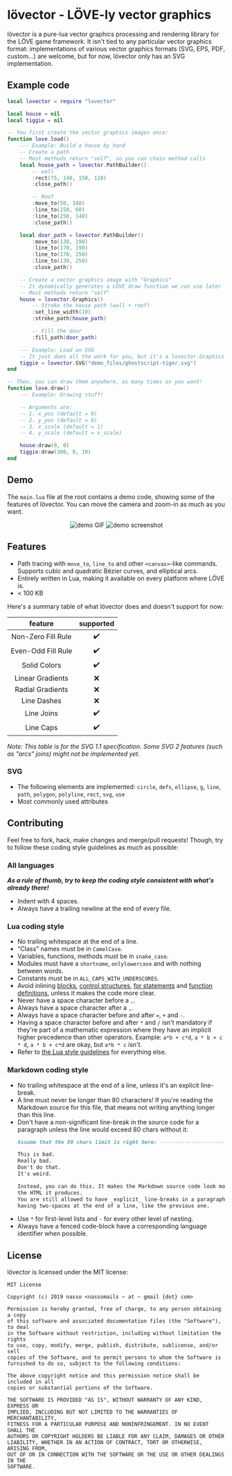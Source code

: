 # lövector - LÖVE-ly vector graphics

lövector is a pure-lua vector graphics processing and rendering library for the
LÖVE game framework. It isn't tied to any particular vector graphics format:
implementations of various vector graphics formats (SVG, EPS, PDF, custom...)
are welcome, but for now, lövector only has an SVG implementation.

## Example code

```lua
local lovector = require "lovector"

local house = nil
local tiggie = nil

-- You first create the vector graphics images once:
function love.load()
    --- Example: Build a house by hand
    -- Create a path
    -- Most methods return "self", so you can chain method calls
    local house_path = lovector.PathBuilder()
        -- wall
        :rect(75, 140, 150, 110)
        :close_path()

        -- Roof
        :move_to(50, 140)
        :line_to(150, 60)
        :line_to(250, 140)
        :close_path()

    local door_path = lovector.PathBuilder()
        :move_to(130, 190)
        :line_to(170, 190)
        :line_to(170, 250)
        :line_to(130, 250)
        :close_path()

    -- Create a vector graphics image with "Graphics"
    -- It dynamically generates a LÖVE draw function we can use later
    -- Most methods return "self"
    house = lovector.Graphics()
        -- Stroke the house path (wall + roof)
        :set_line_width(10)
        :stroke_path(house_path)

        -- Fill the door
        :fill_path(door_path)

    --- Example: Load an SVG
    -- It just does all the work for you, but it's a lovector.Graphics too!
    tiggie = lovector.SVG("demo_files/ghostscript-tiger.svg")
end

-- Then, you can draw them anywhere, as many times as you want!
function love.draw()
    --- Example: Drawing stuff!

    -- Arguments are:
    -- 1. x_pos (default = 0)
    -- 2. y_pos (default = 0)
    -- 3. x_scale (default = 1)
    -- 4. y_scale (default = x_scale)

    house:draw(0, 0)
    tiggie:draw(300, 0, 10)
end
```

## Demo

The `main.lua` file at the root contains a demo code, showing some of the
features of lövector. You can move the camera and zoom-in as much as you want.

<p align="middle">
    <img src="./gif-demo.gif" alt="demo GIF" />
    <img src="./screenshot-demo.png" alt="demo screenshot" />
</p>

## Features

* Path tracing with `move_to`, `line_to` and other `<canvas>`-like commands.
    Supports cubic and quadratic Bézier curves, and elliptical arcs.
* Entirely written in Lua, making it available on every platform where LÖVE is.
* < 100 KB

Here's a summary table of what lövector does and doesn't support for now:

|       feature       |      supported     |
|:-------------------:|:------------------:|
| Non-Zero Fill Rule  | :heavy_check_mark: |
| Even-Odd Fill Rule  | :heavy_check_mark: |
| Solid Colors        | :heavy_check_mark: |
| Linear Gradients    | :x:                |
| Radial Gradients    | :x:                |
| Line Dashes         | :x:                |
| Line Joins          | :heavy_check_mark: |
| Line Caps           | :heavy_check_mark: |

_Note: This table is for the SVG 1.1 specification. Some SVG 2 features (such as
"arcs" joins) might not be implemented yet._

### SVG

* The following elements are implemented:
    `circle`,
    `defs`,
    `ellipse`,
    `g`,
    `line`,
    `path`,
    `polygon`,
    `polyline`,
    `rect`,
    `svg`,
    `use`
* Most commonly used attributes

## Contributing

Feel free to fork, hack, make changes and merge/pull requests! Though, try to
follow these coding style guidelines as much as possible:

### All languages

***As a rule of thumb, try to keep the coding style consistent with what's
    already there!***

* Indent with 4 spaces.
* Always have a trailing newline at the end of every file.

### Lua coding style

* No trailing whitespace at the end of a line.
* "Class" names must be in `CamelCase`.
* Variables, functions, methods must be in `snake_case`.
* Modules must have a `shortname`, `onlylowercase` and with nothing between
    words.
* Constants must be in `ALL_CAPS_WITH_UNDERSCORES`.
* Avoid inlining [blocks][1], [control structures][2], [for statements][3] and
    [function definitions][4], unless it makes the code more clear.
* Never have a space character before a `,`.
* Always have a space character after a `,`.
* Always have a space character before and after `=`, `+` and `-`.
* Having a space character before and after `*` and `/` isn't mandatory if
    they're part of a mathematic expression where they have an implicit higher
    precedence than other operators. Example: `a*b + c*d`, `a * b + c * d`,
    `a * b + c*d` are okay, but `a*b * c` isn't.
* Refer to [the Lua style guidelines][5]
    for everything else.

[1]: https://www.lua.org/manual/5.1/manual.html#2.4.2
[2]: https://www.lua.org/manual/5.1/manual.html#2.4.4
[3]: https://www.lua.org/manual/5.1/manual.html#2.4.5
[4]: https://www.lua.org/manual/5.1/manual.html#2.5.9
[5]: http://lua-users.org/wiki/LuaStyleGuide

### Markdown coding style

* No trailing whitespace at the end of a line, unless it's an explicit
    line-break.
* A line must never be longer than 80 characters! If you're reading the Markdown
    source for this file, that means not writing anything longer than this line.
* Don't have a non-significant line-break in the source code for a paragraph
    unless the line would exceed 80 chars without it:
    ```markdown
    Assume that the 80 chars limit is right here: ----------------------------->

    This is bad.
    Really bad.
    Don't do that.
    It's weird.

    Instead, you can do this. It makes the Markdown source code look more like
    the HTML it produces.  
    You are still allowed to have _explicit_ line-breaks in a paragraph, by
    having two-spaces at the end of a line, like the previous one.
    ```
* Use `*` for first-level lists and `-` for every other level of nesting.
* Always have a fenced code-block have a corresponding language identifier when
    possible.

## License

lövector is licensed under the MIT license:

```
MIT License

Copyright (c) 2019 nasso <nassomails ~ at ~ gmail {dot} com>

Permission is hereby granted, free of charge, to any person obtaining a copy
of this software and associated documentation files (the "Software"), to deal
in the Software without restriction, including without limitation the rights
to use, copy, modify, merge, publish, distribute, sublicense, and/or sell
copies of the Software, and to permit persons to whom the Software is
furnished to do so, subject to the following conditions:

The above copyright notice and this permission notice shall be included in all
copies or substantial portions of the Software.

THE SOFTWARE IS PROVIDED "AS IS", WITHOUT WARRANTY OF ANY KIND, EXPRESS OR
IMPLIED, INCLUDING BUT NOT LIMITED TO THE WARRANTIES OF MERCHANTABILITY,
FITNESS FOR A PARTICULAR PURPOSE AND NONINFRINGEMENT. IN NO EVENT SHALL THE
AUTHORS OR COPYRIGHT HOLDERS BE LIABLE FOR ANY CLAIM, DAMAGES OR OTHER
LIABILITY, WHETHER IN AN ACTION OF CONTRACT, TORT OR OTHERWISE, ARISING FROM,
OUT OF OR IN CONNECTION WITH THE SOFTWARE OR THE USE OR OTHER DEALINGS IN THE
SOFTWARE.
```
